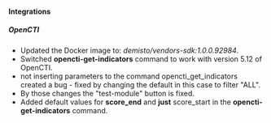 
#### Integrations

##### OpenCTI

- Updated the Docker image to: *demisto/vendors-sdk:1.0.0.92984*.
- Switched **opencti-get-indicators** command to work with version 5.12 of OpenCTI.
- not inserting parameters to the command opencti_get_indicators created a bug - fixed by changing the default in this case to filter "ALL".
- By those changes the "test-module" button is fixed.
- Added default values for **score_end** and **just** score_start in the **opencti-get-indicators** command.